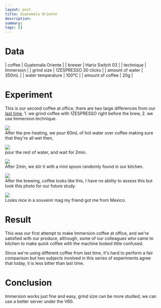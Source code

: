 ```yaml
---
layout: post
title: Guatemala Oriente
description:
summary:
tags: []
---
```


# Data

| coffee            | Guatemala Oriente |
| brewer            | Hario Switch 03           |
| technique         | Immersion     |
| grind size        | 1ZESPRESSO 30 clicks         |
| amount of water   | 350mL                     |
| water temperature | 100°C                     |
| amount of coffee  | 20g                       |


# Experiment

This is our second coffee at office, there are two large differences from our [last time](https://sotaro.io/umacafe/2023/02/03/finca-canchacan), 1. we grind coffee with 1ZESPRESSO right before the brew, 2. we use Immersion technique.

![](/umacafe/assets/imgs/20230207/1.jpg)  
After the pre-heating, we pour 60mL of hot water over coffee making sure that they're all wet then,

![](/umacafe/assets/imgs/20230207/2.jpg)  
pour the rest of water, and wait for 2min.

![](/umacafe/assets/imgs/20230207/3.jpg)  
After 2min, we stir it with a mini spoon randomly found in our kitchen.

![](/umacafe/assets/imgs/20230207/4.jpg)  
After the brewing, coffee looks like this, I have no ability to assess this but took this photo for our future study.

![](/umacafe/assets/imgs/20230207/5.jpg)  
Looks nice in a souvenir mag my friend got me from Mexico.


# Result

This was our first attempt to make Immersion coffee at office, and we're satisfied with our produce, although, some of our colleagues who came to kitchen to make quick coffee with the machine looked little confused.

Since we're using different coffee from last time, it's hard to perform a fair comparison but two subjects involved in this series of experiments agree that today, it is less bitter than last time.


# Conclusion

Immersion works just fine and easy, grind size can be more studied, we can use a better server under the V60.
